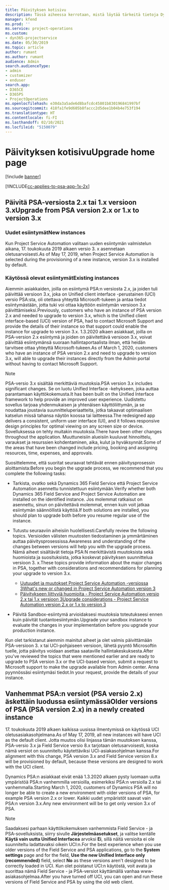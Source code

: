```yaml
---
title: Päivityksen kotisivu
description: Tässä aiheessa kerrotaan, mistä löytää tärkeitä tietoja Dynamics 365 Project Service Automationin uusista ja muuttuneista ominaisuuksista, ja uuteen versioon päivittämisen prosessista.
manager: kfend
ms.prod: ''
ms.service: project-operations
ms.custom:
- dyn365-projectservice
ms.date: 05/30/2019
ms.topic: article
author: rumant
ms.author: rumant
audience: Admin
search.audienceType:
- admin
- customizer
- enduser
search.app:
- D365CE
- D365PS
- ProjectOperations
ms.openlocfilehash: e30da3a5ade6d8bafcdc45801b830196841997bf
ms.sourcegitcommit: 418fa1fe9d605b8faccc2d5dee1b04b4e753f194
ms.translationtype: HT
ms.contentlocale: fi-FI
ms.lasthandoff: 02/10/2021
ms.locfileid: "5150079"
---
```

# <a name="upgrade-home-page"></a><span data-ttu-id="2d98e-103">Päivityksen kotisivu</span><span class="sxs-lookup"><span data-stu-id="2d98e-103">Upgrade home page</span></span>

[!include [banner](../includes/psa-now-project-operations.md)]

[!INCLUDE[cc-applies-to-psa-app-1x-2x](../includes/cc-applies-to-psa-app-1x-2x.md)]

## <a name="upgrade-from-psa-version-2x-or-1x-to-version-3x"></a><span data-ttu-id="2d98e-104">Päivitä PSA-versiosta 2.x tai 1.x versioon 3.x</span><span class="sxs-lookup"><span data-stu-id="2d98e-104">Upgrade from PSA version 2.x or 1.x to version 3.x</span></span>

### <a name="new-instances"></a><span data-ttu-id="2d98e-105">Uudet esiintymät</span><span class="sxs-lookup"><span data-stu-id="2d98e-105">New instances</span></span>

<span data-ttu-id="2d98e-106">Kun Project Service Automation valitaan uuden esiintymän valmistelun aikana, 17. toukokuuta 2019 alkaen versio 3. x asennetaan oletusarvoisesti.</span><span class="sxs-lookup"><span data-stu-id="2d98e-106">As of May 17, 2019, when Project Service Automation is selected during the provisioning of a new instance, version 3.x is installed by default.</span></span>

### <a name="existing-instances"></a><span data-ttu-id="2d98e-107">Käytössä olevat esiintymät</span><span class="sxs-lookup"><span data-stu-id="2d98e-107">Existing instances</span></span>

<span data-ttu-id="2d98e-108">Aiemmin asiakkaiden, joilla on esiintymä PSA:n versiosta 2.x, ja joiden tuli päivittää versioon 3.x, joka on Unified client interface -perustainen (UCI) versio PSA:sta, oli otettava yhteyttä Microsoft-tukeen ja antaa tiedot esiintymästään, jotta tuki voi ottaa käyttöön esiintymän versioon 3.x päivittämiseksi.</span><span class="sxs-lookup"><span data-stu-id="2d98e-108">Previously, customers who have an instance of PSA version 2.x and needed to upgrade to version 3.x, which is the Unified client interface-based (UCI) version of PSA, had to contact Microsoft Support and provide the details of their instance so that support could enable the instance for upgrade to version 3.x.</span></span> <span data-ttu-id="2d98e-109">1.3.2020 alkaen asiakkaat, joilla on PSA-version 2.x esiintymä ja joiden on päivitettävä versioon 3.x, voivat päivittää esiintymänsä suoraan hallintaportaalista ilman, että heidän tarvitsee ottaa yhteyttä Microsoft-tukeen.</span><span class="sxs-lookup"><span data-stu-id="2d98e-109">As of March 1, 2020, customers who have an instance of PSA version 2.x and need to upgrade to version 3.x, will able to upgrade their instances directly from the Admin portal without having to contact Microsoft Support.</span></span>  

> [!NOTE]
> <span data-ttu-id="2d98e-110">PSA-versio 3.x sisältää merkittäviä muutoksia.</span><span class="sxs-lookup"><span data-stu-id="2d98e-110">PSA version 3.x includes significant changes.</span></span> <span data-ttu-id="2d98e-111">Se on luotu Unified Interface -kehykseen, joka auttaa parantamaan käyttökokemusta.</span><span class="sxs-lookup"><span data-stu-id="2d98e-111">It has been built on the Unified Interface framework to help provide an improved user experience.</span></span> <span data-ttu-id="2d98e-112">Uudistettu sovellus tarjoaa yhdenmukaisen ja yhtenäisen käyttöliittymän, ja se noudattaa joustavia suunnitteluperiaatteita, jotka takaavat optimaalisen katselun missä tahansa näytön koossa tai laitteessa.</span><span class="sxs-lookup"><span data-stu-id="2d98e-112">The redesigned app delivers a consistent, uniform user interface (UI), and it follows responsive design principles for optimal viewing on any screen size or device.</span></span> <span data-ttu-id="2d98e-113">Sovelluksessa on tehty muitakin muutoksia.</span><span class="sxs-lookup"><span data-stu-id="2d98e-113">There have been other changes throughout the application.</span></span> <span data-ttu-id="2d98e-114">Muuttuneisiin alueisiin kuuluvat hinnoittelu, varaukset ja resurssien kohdentaminen, aika, kulut ja hyväksynnät.</span><span class="sxs-lookup"><span data-stu-id="2d98e-114">Some of the areas that have been changed include pricing, booking and assigning resources, time, expenses, and approvals.</span></span>

<span data-ttu-id="2d98e-115">Suosittelemme, että suoritat seuraavat tehtävät ennen päivitysprosessin aloittamista:</span><span class="sxs-lookup"><span data-stu-id="2d98e-115">Before you begin the upgrade process, we recommend that you complete the following tasks:</span></span>

- <span data-ttu-id="2d98e-116">Tarkista, ovatko sekä Dynamics 365 Field Service että Project Service Automation asennettu tunnistettuun esiintymään.</span><span class="sxs-lookup"><span data-stu-id="2d98e-116">Verify whether both Dynamics 365 Field Service and Project Service Automation are installed on the identified instance.</span></span> <span data-ttu-id="2d98e-117">Jos molemmat ratkaisut on asennettu, sinun on päivitettävä molemmat, ennen kuin voit jatkaa esiintymän säännöllistä käyttöä.</span><span class="sxs-lookup"><span data-stu-id="2d98e-117">If both solutions are installed, you should plan to upgrade both before you resume regular use of the instance.</span></span>
- <span data-ttu-id="2d98e-118">Tutustu seuraaviin aiheisiin huolellisesti.</span><span class="sxs-lookup"><span data-stu-id="2d98e-118">Carefully review the following topics.</span></span> <span data-ttu-id="2d98e-119">Versioiden välisten muutosten tiedostaminen ja ymmärtäminen auttaa päivitysprosessissa.</span><span class="sxs-lookup"><span data-stu-id="2d98e-119">Awareness and understanding of the changes between versions will help you with the upgrade process.</span></span> <span data-ttu-id="2d98e-120">Nämä aiheet sisältävät tietoja PSA:N merkittävistä muutoksista sekä huomioista ja suosituksista, jotka koskevat päivityksen suunnittelua versioon 3. x.</span><span class="sxs-lookup"><span data-stu-id="2d98e-120">These topics provide information about the major changes in PSA, together with considerations and recommendations for planning your upgrade to version 3.x.</span></span>

    - [<span data-ttu-id="2d98e-121">Uutuudet ja muutokset Project Service Automation -versiossa 3</span><span class="sxs-lookup"><span data-stu-id="2d98e-121">What's new or changed in Project Service Automation version 3</span></span>](whats-new-changed-v3.md)
    - [<span data-ttu-id="2d98e-122">Päivitykseen liittyviä huomioita - Project Service Automation versio 2.x tai 1.x versioon 3</span><span class="sxs-lookup"><span data-stu-id="2d98e-122">Upgrade considerations - Project Service Automation version 2.x or 1.x to version 3</span></span>](upgrade-v3.md)

- <span data-ttu-id="2d98e-123">Päivitä Sandbox-esiintymä arvioidaksesi muutoksia toteutukseesi ennen kuin päivität tuotantoesiintymän.</span><span class="sxs-lookup"><span data-stu-id="2d98e-123">Upgrade your sandbox instance to evaluate the changes in your implementation before you upgrade your production instance.</span></span>

<span data-ttu-id="2d98e-124">Kun olet tarkistanut aiemmin mainitut aiheet ja olet valmis päivittämään PSA-versioon 3. x tai UCI-pohjaiseen versioon, lähetä pyyntö Microsoftin tuelle, jotta päivitys voidaan asettaa saataville hallintakeskuksesta.</span><span class="sxs-lookup"><span data-stu-id="2d98e-124">After you've reviewed the topics that were mentioned earlier and are ready to upgrade to PSA version 3.x or the UCI-based version, submit a request to Microsoft support to make the upgrade available from Admin center.</span></span> <span data-ttu-id="2d98e-125">Anna pyynnössäsi esiintymäsi tiedot.</span><span class="sxs-lookup"><span data-stu-id="2d98e-125">In your request, provide the details of your instance.</span></span>

## <a name="older-versions-of-psa-psa-version-2x-in-a-newly-created-instance"></a><span data-ttu-id="2d98e-126">Vanhemmat PSA:n versiot (PSA versio 2.x) äskettäin luodussa esiintymässä</span><span class="sxs-lookup"><span data-stu-id="2d98e-126">Older versions of PSA (PSA version 2.x) in a newly created instance</span></span>

<span data-ttu-id="2d98e-127">17. toukokuuta 2019 alkaen kaikissa uusissa ilmentymissä on käytössä UCI oletusasiakasohjelmana.</span><span class="sxs-lookup"><span data-stu-id="2d98e-127">As of May 17, 2019, all new instances will have UCI as the default client.</span></span> <span data-ttu-id="2d98e-128">Jotta muutos olisi linjassa tämän muutoksen kanssa, PSA-versio 3.x ja Field Service versio 8.x tarjotaan oletusarvoisesti, koska nämä versiot on suunniteltu käytettäviksi UCI-asiakasohjelman kanssa.</span><span class="sxs-lookup"><span data-stu-id="2d98e-128">For alignment with this change, PSA version 3.x and Field Service version 8.x will be provisioned by default, because these versions are designed to work with the UCI client.</span></span>

<span data-ttu-id="2d98e-129">Dynamics PSA:n asiakkaat eivät enää 1.3.2020 alkaen pysty luomaan uutta ympäristöä PSA:n vanhemmilla versioilla, esimerkiksi PSA:n versiolla 2.x tai vanhemmalla.</span><span class="sxs-lookup"><span data-stu-id="2d98e-129">Starting March 1, 2020, customers of Dynamics PSA will no longer be able to create a new environment with older versions of PSA, for example PSA version 2.x or lower.</span></span> <span data-ttu-id="2d98e-130">Kaikki uudet ympäristöt saavat vain PSA:n version 3.x.</span><span class="sxs-lookup"><span data-stu-id="2d98e-130">Any new environment will be to get only version 3.x of PSA.</span></span>

> [!NOTE]
> <span data-ttu-id="2d98e-131">Saadaksesi parhaan käyttökokemuksen vanhemmista Field Service - ja PSA-sovelluksista, siirry sivulle **Järjestelmäasetukset**, ja valitse kentälle **Käytä vain uutta Unified Interfacea** arvoksi **Ei**, sillä näitä versioita ei ole suunniteltu ladattavaksi oikein UCI:n.</span><span class="sxs-lookup"><span data-stu-id="2d98e-131">For the best experience when you use older versions of the Field Service and PSA applications, go to the **System settings** page and for the field, **Use the new Unified Interface only (recommended)** field, select **No** as these versions aren't designed to be correctly loaded in UCI.</span></span> <span data-ttu-id="2d98e-132">Kun olet poistanut UCI:n käytöstä, voit avata ja suorittaa nämä Field Service - ja PSA-versiot käyttämällä vanhaa www-asiakasohjelmaa.</span><span class="sxs-lookup"><span data-stu-id="2d98e-132">After you have turned off UCI, you can open and run these versions of Field Service and PSA by using the old web client.</span></span> 
